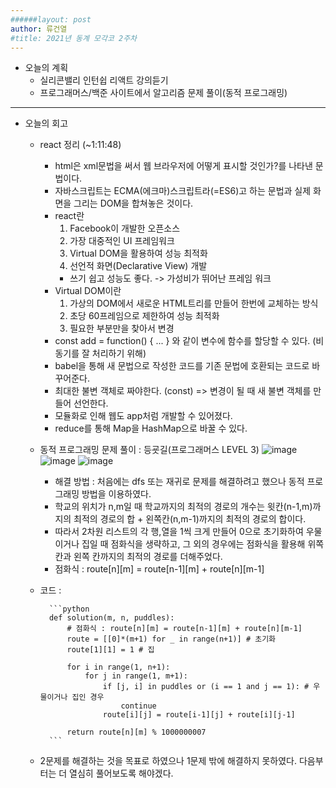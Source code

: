 ```yaml
---
######layout: post
author: 류건열
#title: 2021년 동계 모각코 2주차
---
```


- 오늘의 계획
	- 실리콘밸리 인턴쉽 리액트 강의듣기
    - 프로그래머스/백준 사이트에서 알고리즘 문제 풀이(동적 프로그래밍)


- - -
-  오늘의 회고
    - react 정리 (~1:11:48)
        - html은 xml문법을 써서 웹 브라우저에 어떻게 표시할 것인가?를 나타낸 문법이다.
        - 자바스크립트는 ECMA(에크마)스크립트라(=ES6)고 하는 문법과 실제 화면을 그리는 DOM을 합쳐놓은 것이다. 
        - react란
            1. Facebook이 개발한 오픈소스
            2. 가장 대중적인 UI 프레임워크
            3. Virtual DOM을 활용하여 성능 최적화
            4. 선언적 화면(Declarative View) 개발
            - 쓰기 쉽고 성능도 좋다. -> 가성비가 뛰어난 프레임 워크
        - Virtual DOM이란
            1. 가상의 DOM에서 새로운 HTML트리를 만들어 한번에 교체하는 방식
            2. 초당 60프레임으로 제한하여 성능 최적화
            3. 필요한 부분만을 찾아서 변경
        - const add = function() { ... } 와 같이 변수에 함수를 할당할 수 있다. (비동기를 잘 처리하기 위해)
        - babel을 통해 새 문법으로 작성한 코드를 기존 문법에 호환되는 코드로 바꾸어준다.
        - 최대한 불변 객체로 짜야한다. (const) => 변경이 될 때 새 불변 객체를 만들어 선언한다.
        - 모듈화로 인해 웹도 app처럼 개발할 수 있어졌다.
        - reduce를 통해 Map을 HashMap으로 바꿀 수 있다.      
    - 동적 프로그래밍 문제 풀이 : 등굣길(프로그래머스 LEVEL 3)
        ![image](https://user-images.githubusercontent.com/34560965/124933412-d5883600-e03e-11eb-9337-73a151b19b62.png)
        ![image](https://user-images.githubusercontent.com/34560965/124933445-dd47da80-e03e-11eb-8c73-1918eb09fd81.png)
        ![image](https://user-images.githubusercontent.com/34560965/124933512-e9339c80-e03e-11eb-8ea7-95e599bf5ea1.png)
        - 해결 방법 : 처음에는 dfs 또는 재귀로 문제를 해결하려고 했으나 동적 프로그래밍 방법을 이용하였다. 
        - 학교의 위치가 n,m일 때 학교까지의 최적의 경로의 개수는 윗칸(n-1,m)까지의 최적의 경로의 합 + 왼쪽칸(n,m-1)까지의 최적의 경로의 합이다.
        - 따라서 2차원 리스트의 각 행,열을 1씩 크게 만들어 0으로 초기화하여 우물이거나 집일 때 점화식을 생략하고, 그 외의 경우에는 점화식을 활용해 위쪽 칸과 왼쪽 칸까지의 최적의 경로를 더해주었다.
        - 점화식 : route[n][m] = route[n-1][m] + route[n][m-1]

    - 코드 :

            ```python
            def solution(m, n, puddles):
                # 점화식 : route[n][m] = route[n-1][m] + route[n][m-1]
                route = [[0]*(m+1) for _ in range(n+1)] # 초기화
                route[1][1] = 1 # 집

                for i in range(1, n+1):
                    for j in range(1, m+1):
                        if [j, i] in puddles or (i == 1 and j == 1): # 우물이거나 집인 경우
                            continue
                        route[i][j] = route[i-1][j] + route[i][j-1]
                
                return route[n][m] % 1000000007 
            ```
    - 2문제를 해결하는 것을 목표로 하였으나 1문제 밖에 해결하지 못하였다. 다음부터는 더 열심히 풀어보도록 해야겠다.